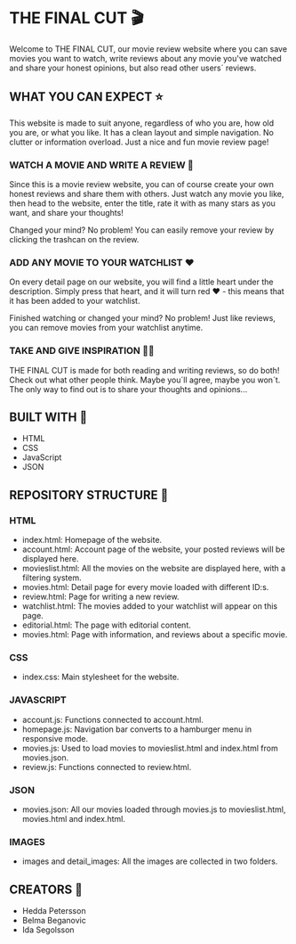 # THE FINAL CUT 🎬

Welcome to THE FINAL CUT, our movie review website where you can save movies you want to watch, write reviews about any movie you've watched and share your honest opinions, but also read other users´ reviews.

## WHAT YOU CAN EXPECT ⭐️

This website is made to suit anyone, regardless of who you are, how old you are, or what you like. It has a clean layout and simple navigation. No clutter or information overload. Just a nice and fun movie review page!

### WATCH A MOVIE AND WRITE A REVIEW 👀

Since this is a movie review website, you can of course create your own honest reviews and share them with others. Just watch any movie you like, then head to the website, enter the title, rate it with as many stars as you want, and share your thoughts!

Changed your mind?
No problem!
You can easily remove your review by clicking the trashcan on the review.

### ADD ANY MOVIE TO YOUR WATCHLIST ❤️

On every detail page on our website, you will find a little heart under the description. Simply press that heart, and it will turn red ❤️ - this means that it has been added to your watchlist.

Finished watching or changed your mind? No problem! Just like reviews, you can remove movies from your watchlist anytime.

### TAKE AND GIVE INSPIRATION 🤝🏽

THE FINAL CUT is made for both reading and writing reviews, so do both! Check out what other people think. Maybe you´ll agree, maybe you won´t. The only way to find out is to share your thoughts and opinions...

## BUILT WITH 🧱

- HTML
- CSS
- JavaScript
- JSON

## REPOSITORY STRUCTURE 🦿

### HTML

- index.html:
  Homepage of the website.
- account.html:
  Account page of the website, your posted reviews will be displayed here.
- movieslist.html:
  All the movies on the website are displayed here, with a filtering system.
- movies.html:
  Detail page for every movie loaded with different ID:s.
- review.html:
  Page for writing a new review.
- watchlist.html:
  The movies added to your watchlist will appear on this page.
- editorial.html:
  The page with editorial content.
- movies.html:
  Page with information, and reviews about a specific movie.

### CSS

- index.css:
  Main stylesheet for the website.

### JAVASCRIPT

- account.js:
  Functions connected to account.html.
- homepage.js:
  Navigation bar converts to a hamburger menu in responsive mode.
- movies.js:
  Used to load movies to movieslist.html and index.html from movies.json.
- review.js:
  Functions connected to review.html.

### JSON

- movies.json:
  All our movies loaded through movies.js to movieslist.html, movies.html and index.html.

### IMAGES

- images and detail_images:
  All the images are collected in two folders.

## CREATORS 🧠

- Hedda Petersson
- Belma Beganovic
- Ida Segolsson
